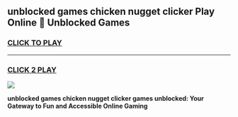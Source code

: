 
## unblocked games chicken nugget clicker Play Online 👋 Unblocked Games
<h3>
<a href="https://premium.freeplayer.one?title=unblocked_games_chicken_nugget_clicker&ref=19F">CLICK TO PLAY</a></h3>
<hr>

<h3>
<a href="https://premium.freeplayer.one?title=unblocked_games_chicken_nugget_clicker&ref=19F">CLICK 2 PLAY</a>
  
</h3>

<a href="https://premium.freeplayer.one?title=unblocked_games_chicken_nugget_clicker&ref=19F"><img src="https://clearcache.store/games.png"></a>


**unblocked games chicken nugget clicker games unblocked: Your Gateway to Fun and Accessible Online Gaming**
